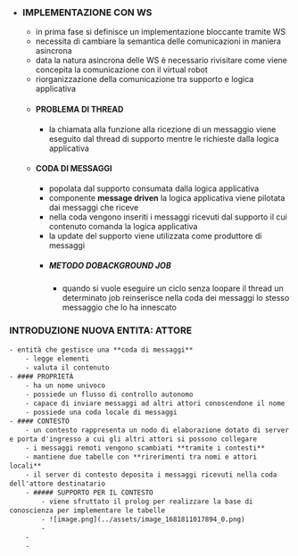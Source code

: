 - ### IMPLEMENTAZIONE CON WS
	- in prima fase si definisce un implementazione bloccante tramite WS
	- necessita di cambiare la semantica delle comunicazioni in maniera asincrona
	- data la natura asincrona delle WS è necessario rivisitare come viene concepita la comunicazione con il virtual robot
	- riorganizzazione della comunicazione tra supporto e logica applicativa
	- #### PROBLEMA DI THREAD
		- la chiamata alla funzione alla ricezione di un messaggio viene eseguito dal thread di supporto mentre le richieste dalla logica applicativa
	- #### CODA DI MESSAGGI
		- popolata dal supporto consumata dalla logica applicativa
		- componente **message driven** la logica applicativa viene pilotata dai messaggi che riceve
		- nella coda vengono inseriti i messaggi ricevuti dal supporto il cui contenuto comanda la logica applicativa
		- la update del supporto viene utilizzata come produttore di messaggi
		- ##### METODO DOBACKGROUND JOB
			- quando si vuole eseguire un ciclo senza loopare il thread un determinato job  reinserisce nella coda dei messaggi lo stesso messaggio che lo ha innescato
### INTRODUZIONE NUOVA ENTITA: ATTORE
	- entità che gestisce una **coda di messaggi**
		- legge elementi
		- valuta il contenuto
	- #### PROPRIETÀ
		- ha un nome univoco
		- possiede un flusso di controllo autonomo
		- capace di inviare messaggi ad altri attori conoscendone il nome
		- possiede una coda locale di messaggi
	- #### CONTESTO
		- un contesto rappresenta un nodo di elaborazione dotato di server e porta d'ingresso a cui gli altri attori si possono collegare
		- i messaggi remoti vengono scambiati **tramite i contesti**
		- mantiene due tabelle con **rirerimenti tra nomi e attori locali**
		- il server di contesto deposita i messaggi ricevuti nella coda dell'attore destinatario
		- ##### SUPPORTO PER IL CONTESTO
			- viene sfruttato il prolog per realizzare la base di conoscienza per implementare le tabelle
			- ![image.png](../assets/image_1681811017894_0.png)
			-
		-
		-